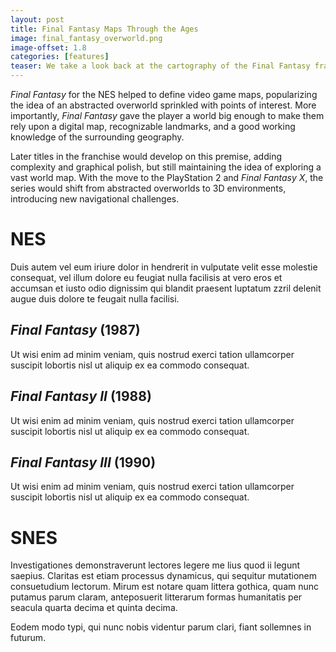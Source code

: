 ```yaml
---
layout: post
title: Final Fantasy Maps Through the Ages
image: final_fantasy_overworld.png
image-offset: 1.8
categories: [features]
teaser: We take a look back at the cartography of the Final Fantasy franchise, beginning with the 1987 NES release and working our way forward in time.
---
```


_Final Fantasy_ for the NES helped to define video game maps, popularizing the idea of an abstracted overworld sprinkled with points of interest. More importantly, _Final Fantasy_ gave the player a world big enough to make them rely upon a digital map, recognizable landmarks, and a good working knowledge of the surrounding geography.

Later titles in the franchise would develop on this premise, adding complexity and graphical polish, but still maintaining the idea of exploring a vast world map. With the move to the PlayStation 2 and _Final Fantasy X_, the series would shift from abstracted overworlds to 3D environments, introducing new navigational challenges.

# NES

Duis autem vel eum iriure dolor in hendrerit in vulputate velit esse molestie consequat, vel illum dolore eu feugiat nulla facilisis at vero eros et accumsan et iusto odio dignissim qui blandit praesent luptatum zzril delenit augue duis dolore te feugait nulla facilisi.

## _Final Fantasy_ (1987)

Ut wisi enim ad minim veniam, quis nostrud exerci tation ullamcorper suscipit lobortis nisl ut aliquip ex ea commodo consequat.

## _Final Fantasy II_ (1988)

Ut wisi enim ad minim veniam, quis nostrud exerci tation ullamcorper suscipit lobortis nisl ut aliquip ex ea commodo consequat.

## _Final Fantasy III_ (1990)

Ut wisi enim ad minim veniam, quis nostrud exerci tation ullamcorper suscipit lobortis nisl ut aliquip ex ea commodo consequat.

# SNES

Investigationes demonstraverunt lectores legere me lius quod ii legunt saepius. Claritas est etiam processus dynamicus, qui sequitur mutationem consuetudium lectorum. Mirum est notare quam littera gothica, quam nunc putamus parum claram, anteposuerit litterarum formas humanitatis per seacula quarta decima et quinta decima.

Eodem modo typi, qui nunc nobis videntur parum clari, fiant sollemnes in futurum.
